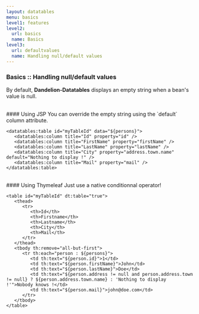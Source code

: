 ```yaml
---
layout: datatables
menu: basics
level1: features
level2:
  url: basics
  name: Basics
level3:
  url: defaultvalues
  name: Handling null/default values
---
```


### Basics :: Handling null/default values

By default, **Dandelion-Datatables** displays an empty string when a bean\'s value is null.

<br />
#### Using JSP
You can override the empty string using the `default` column attribute.

	<datatables:table id="myTableId" data="${persons}">
	   <datatables:column title="Id" property="id" />
	   <datatables:column title="FirstName" property="firstName" />
	   <datatables:column title="LastName" property="lastName" />
	   <datatables:column title="City" property="address.town.name" default="Nothing to display !" />
	   <datatables:column title="Mail" property="mail" />
	</datatables:table>

<br />
#### Using Thymeleaf
Just use a native conditionnal operator!

	<table id="myTableId" dt:table="true">
	   <thead>
	      <tr>
	         <th>Id</th>
	         <th>Firstname</th>
	         <th>Lastname</th>
	         <th>City</th>
	         <th>Mail</th>
	      </tr>
	   </thead>
	   <tbody th:remove="all-but-first">
	      <tr th:each="person : ${persons}">
	         <td th:text="${person.id}">1</td>
	         <td th:text="${person.firstName}">John</td>
	         <td th:text="${person.lastName}">Doe</td>
	         <td th:text="${person.address != null and person.address.town != null} ? ${person.address.town.name} : 'Nothing to display !'">Nobody knows !</td>
	         <td th:text="${person.mail}">john@doe.com</td>
	      </tr>
	   </tbody>
	</table>